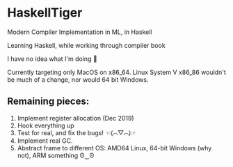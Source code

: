 # HaskellTiger
Modern Compiler Implementation in ML, in Haskell

Learning Haskell, while working through compiler book

I have no idea what I'm doing :clown_face:

Currently targeting only MacOS on x86_64.
Linux System V x86_86 wouldn't be much of a change, nor would 64 bit Windows.

## Remaining pieces:

1. Implement register allocation (Dec 2019)
2. Hook everything up
3. Test for real, and fix the bugs! ☜(⌒▽⌒)☞
4. Implement real GC.
5. Abstract frame to different OS: AMD64 Linux, 64-bit Windows (why not), ARM something ʘ‿ʘ
